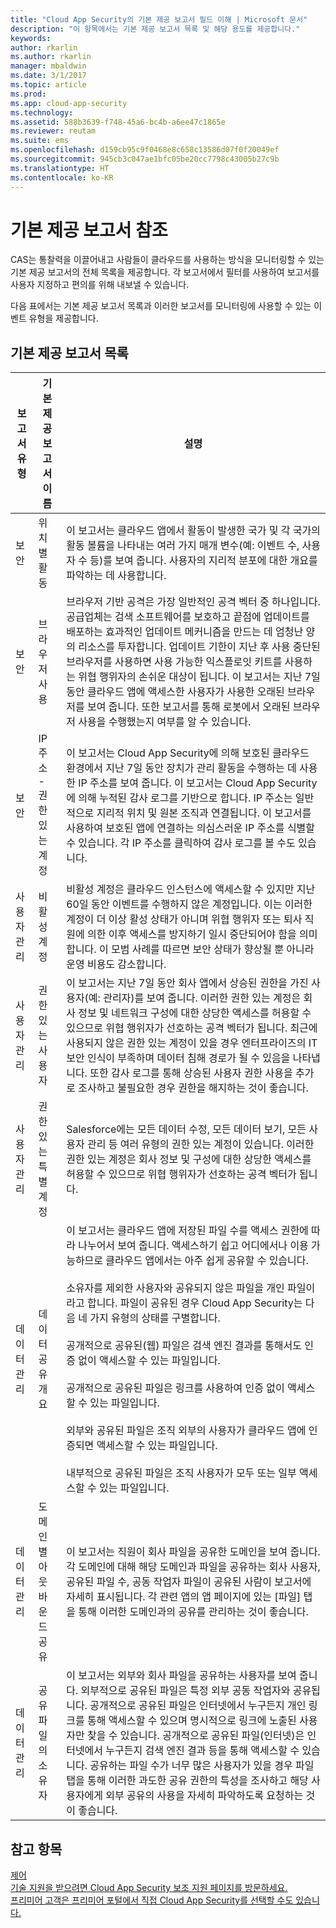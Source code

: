 ```yaml
---
title: "Cloud App Security의 기본 제공 보고서 필드 이해 | Microsoft 문서"
description: "이 항목에서는 기본 제공 보고서 목록 및 해당 용도를 제공합니다."
keywords: 
author: rkarlin
ms.author: rkarlin
manager: mbaldwin
ms.date: 3/1/2017
ms.topic: article
ms.prod: 
ms.app: cloud-app-security
ms.technology: 
ms.assetid: 588b3639-f748-45a6-bc4b-a6ee47c1865e
ms.reviewer: reutam
ms.suite: ems
ms.openlocfilehash: d159cb95c9f0468e8c658c13586d07f0f20049ef
ms.sourcegitcommit: 945cb3c047ae1bfc05be20cc7798c43005b27c9b
ms.translationtype: HT
ms.contentlocale: ko-KR
---
```

# <a name="built-in-report-reference"></a>기본 제공 보고서 참조

CAS는 통찰력을 이끌어내고 사람들이 클라우드를 사용하는 방식을 모니터링할 수 있는 기본 제공 보고서의 전체 목록을 제공합니다. 각 보고서에서 필터를 사용하여 보고서를 사용자 지정하고 편의를 위해 내보낼 수 있습니다.


다음 표에서는 기본 제공 보고서 목록과 이러한 보고서를 모니터링에 사용할 수 있는 이벤트 유형을 제공합니다.  
  
## <a name="built-in-report-list"></a>기본 제공 보고서 목록  
  
|보고서 유형|기본 제공 보고서 이름|설명|  
|-----------------|---------------------------|-----------------|  
|보안|위치별 활동|이 보고서는 클라우드 앱에서 활동이 발생한 국가 및 각 국가의 활동 볼륨을 나타내는 여러 가지 매개 변수(예: 이벤트 수, 사용자 수 등)를 보여 줍니다. 사용자의 지리적 분포에 대한 개요를 파악하는 데 사용합니다.|  
|보안|브라우저 사용|브라우저 기반 공격은 가장 일반적인 공격 벡터 중 하나입니다. 공급업체는 검색 소프트웨어를 보호하고 끝점에 업데이트를 배포하는 효과적인 업데이트 메커니즘을 만드는 데 엄청난 양의 리소스를 투자합니다. 업데이트 기한이 지난 후 사용 중단된 브라우저를 사용하면 사용 가능한 익스플로잇 키트를 사용하는 위협 행위자의 손쉬운 대상이 됩니다. 이 보고서는 지난 7일 동안 클라우드 앱에 액세스한 사용자가 사용한 오래된 브라우저를 보여 줍니다. 또한 보고서를 통해 로봇에서 오래된 브라우저 사용을 수행했는지 여부를 알 수 있습니다.|  
|보안|IP 주소 - 권한 있는 계정|이 보고서는 Cloud App Security에 의해 보호된 클라우드 환경에서 지난 7일 동안 장치가 관리 활동을 수행하는 데 사용한 IP 주소를 보여 줍니다. 이 보고서는 Cloud App Security에 의해 누적된 감사 로그를 기반으로 합니다. IP 주소는 일반적으로 지리적 위치 및 원본 조직과 연결됩니다. 이 보고서를 사용하여 보호된 앱에 연결하는 의심스러운 IP 주소를 식별할 수 있습니다. 각 IP 주소를 클릭하여 감사 로그를 볼 수도 있습니다.|  
|사용자 관리|비활성 계정|비활성 계정은 클라우드 인스턴스에 액세스할 수 있지만 지난 60일 동안 이벤트를 수행하지 않은 계정입니다. 이는 이러한 계정이 더 이상 활성 상태가 아니며 위협 행위자 또는 퇴사 직원에 의한 이후 액세스를 방지하기 일시 중단되어야 함을 의미합니다. 이 모범 사례를 따르면 보안 상태가 향상될 뿐 아니라 운영 비용도 감소합니다.|  
|사용자 관리|권한 있는 사용자|이 보고서는 지난 7일 동안 회사 앱에서 상승된 권한을 가진 사용자(예: 관리자)를 보여 줍니다. 이러한 권한 있는 계정은 회사 정보 및 네트워크 구성에 대한 상당한 액세스를 허용할 수 있으므로 위협 행위자가 선호하는 공격 벡터가 됩니다. 최근에 사용되지 않은 권한 있는 계정이 있을 경우 엔터프라이즈의 IT 보안 인식이 부족하며 데이터 침해 경로가 될 수 있음을 나타냅니다. 또한 감사 로그를 통해 상승된 사용자 권한 사용을 추가로 조사하고 불필요한 경우 권한을 해지하는 것이 좋습니다.|  
|사용자 관리|권한 있는 특별 계정|Salesforce에는 모든 데이터 수정, 모든 데이터 보기, 모든 사용자 관리 등 여러 유형의 권한 있는 계정이 있습니다. 이러한 권한 있는 계정은 회사 정보 및 구성에 대한 상당한 액세스를 허용할 수 있으므로 위협 행위자가 선호하는 공격 벡터가 됩니다.|  
|데이터 관리|데이터 공유 개요|이 보고서는 클라우드 앱에 저장된 파일 수를 액세스 권한에 따라 나누어서 보여 줍니다. 액세스하기 쉽고 어디에서나 이용 가능하므로 클라우드 앱에서는 아주 쉽게 공유할 수 있습니다.<br /><br /> 소유자를 제외한 사용자와 공유되지 않은 파일을 개인 파일이라고 합니다. 파일이 공유된 경우 Cloud App Security는 다음 네 가지 유형의 상태를 구별합니다.<br /><br /> 공개적으로 공유된(웹) 파일은 검색 엔진 결과를 통해서도 인증 없이 액세스할 수 있는 파일입니다.<br /><br /> 공개적으로 공유된 파일은 링크를 사용하여 인증 없이 액세스할 수 있는 파일입니다.<br /><br /> 외부와 공유된 파일은 조직 외부의 사용자가 클라우드 앱에 인증되면 액세스할 수 있는 파일입니다.<br /><br /> 내부적으로 공유된 파일은 조직 사용자가 모두 또는 일부 액세스할 수 있는 파일입니다.|  
|데이터 관리|도메인별 아웃바운드 공유|이 보고서는 직원이 회사 파일을 공유한 도메인을 보여 줍니다. 각 도메인에 대해 해당 도메인과 파일을 공유하는 회사 사용자, 공유된 파일 수, 공동 작업자 파일이 공유된 사람이 보고서에 자세히 표시됩니다. 각 관련 앱의 앱 페이지에 있는 [파일] 탭을 통해 이러한 도메인과의 공유를 관리하는 것이 좋습니다.|  
|데이터 관리|공유 파일의 소유자|이 보고서는 외부와 회사 파일을 공유하는 사용자를 보여 줍니다. 외부적으로 공유된 파일은 특정 외부 공동 작업자와 공유됩니다. 공개적으로 공유된 파일은 인터넷에서 누구든지 개인 링크를 통해 액세스할 수 있으며 명시적으로 링크에 노출된 사용자만 찾을 수 있습니다. 공개적으로 공유된 파일(인터넷)은 인터넷에서 누구든지 검색 엔진 결과 등을 통해 액세스할 수 있습니다.  공유하는 파일 수가 너무 많은 사용자가 있을 경우 파일 탭을 통해 이러한 과도한 공유 권한의 특성을 조사하고 해당 사용자에게 외부 공유의 사용을 자세히 파악하도록 요청하는 것이 좋습니다.|  
  
## <a name="see-also"></a>참고 항목  
[제어](control.md)   
[기술 지원을 받으려면 Cloud App Security 보조 지원 페이지를 방문하세요.](http://support.microsoft.com/oas/default.aspx?prid=16031)   
[프리미어 고객은 프리미어 포털에서 직접 Cloud App Security를 선택할 수도 있습니다.](https://premier.microsoft.com/)  
  
  